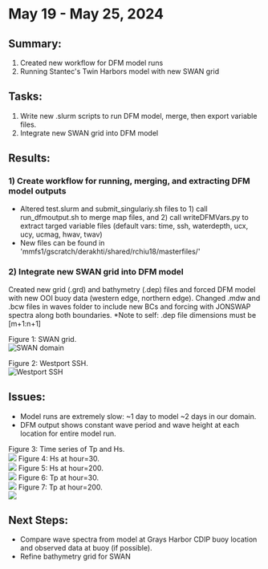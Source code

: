 # May 19 - May 25, 2024

## Summary:
1) Created new workflow for DFM model runs <br>
2) Running Stantec's Twin Harbors model with new SWAN grid <br>

## Tasks:
1) Write new .slurm scripts to run DFM model, merge, then export variable files. <br>
2) Integrate new SWAN grid into DFM model

## Results:
### 1) Create workflow for running, merging, and extracting DFM model outputs
- Altered test.slurm and submit_singulariy.sh files to 1) call run_dfmoutput.sh to merge map files, and 2) call writeDFMVars.py to extract targed variable files (default vars: time, ssh, waterdepth, ucx, ucy, ucmag, hwav, twav) 
- New files can be found in 'mmfs1/gscratch/derakhti/shared/rchiu18/masterfiles/'

### 2) Integrate new SWAN grid into DFM model
Created new grid (.grd) and bathymetry (.dep) files and forced DFM model with new OOI buoy data (western edge, northern edge). Changed .mdw and .bcw files in waves folder to include new BCs and forcing with JONSWAP spectra along both boundaries.
*Note to self: .dep file dimensions must be [m+1:n+1]

Figure 1: SWAN grid.<br>
![SWAN domain](../Figures/052724meeting/swangrid_bcs.png)

Figure 2: Westport SSH.<br>
![Westport SSH](../Figures/052724meeting/westport_wl.png)


## Issues:
- Model runs are extremely slow: ~1 day to model ~2 days in our domain.
- DFM output shows constant wave period and wave height at each location for entire model run.

Figure 3: Time series of Tp and Hs.<br>
![](../Figures/052724meeting/TpHs_CDIPGH.png)
Figure 4: Hs at hour=30.<br>
![](../Figures/052724meeting/Hs_h30.png)
Figure 5: Hs at hour=200.<br>
![](../Figures/052724meeting/Hs_h200.png)
Figure 6: Tp at hour=30.<br>
![](../Figures/052724meeting/Tp_h30.png)
Figure 7: Tp at hour=200.<br>
![](../Figures/052724meeting/Tp_h200.png)

## Next Steps:
- Compare wave spectra from model at Grays Harbor CDIP buoy location and observed data at buoy (if possible).
- Refine bathymetry grid for SWAN 
